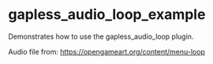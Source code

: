 # gapless_audio_loop_example

Demonstrates how to use the gapless_audio_loop plugin.

Audio file from: https://opengameart.org/content/menu-loop
